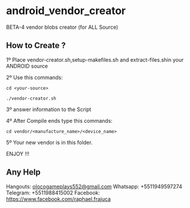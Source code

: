 # android_vendor_creator
BETA-4 vendor blobs creator (for ALL Source)

## How to Create ?

1º Place vendor-creator.sh,setup-makefiles.sh and extract-files.shin your ANDROID source

2º Use this commands:

`cd <your-source>`

`./vendor-creator.sh`

3º answer information to the Script

4º After Compile ends type this commands:

`cd vendor/<manufacture_name>/<device_name>`

5º Your new vendor is in this folder.

ENJOY !!!

## Any Help
Hangouts: olocogameplays552@gmail.com
Whatsapp: +5511949597274
Telegram: +5511988415002
Facebook: https://www.facebook.com/raphael.frajuca
